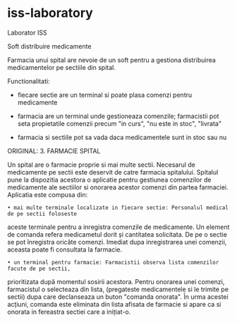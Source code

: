 # iss-laboratory
Laborator ISS

Soft distribuire medicamente

Farmacia unui spital are nevoie de un soft pentru a gestiona distribuirea medicamentelor pe sectiile din spital.

Functionalitati:

  - fiecare sectie are un terminal si poate plasa comenzi pentru medicamente
  
  - farmacia are un terminal unde gestioneaza comenzile; farmacistii pot seta propietatile comenzii precum "in curs", "nu este in stoc", "livrata"
  
  - farmacia si sectiile pot sa vada daca medicamentele sunt in stoc sau nu


ORIGINAL:
3. FARMACIE SPITAL

  Un spital are o farmacie proprie si mai multe sectii. Necesarul de medicamente pe sectii este deservit
de catre farmacia spitalului. Spitalul pune la dispozitia acestora o aplicatie pentru gestiunea
comenzilor de medicamente ale sectiilor si onorarea acestor comenzi din partea farmaciei. Aplicatia
este compusa din:

    • mai multe terminale localizate in fiecare sectie: Personalul medical de pe sectii foloseste
  aceste terminale pentru a inregistra comenzile de medicamente. Un element de comanda
  refera medicametul dorit și cantitatea solicitata. De pe o sectie se pot înregistra oricâte
  comenzi. Imediat dupa inregistrarea unei comenzii, aceasta poate fi consultata la farmacie.
  
    • un terminal pentru farmacie: Farmacistii observa lista comenzilor facute de pe sectii,
  prioritizata după momentul sosirii acestora. Pentru onorarea unei comenzi, farmacistul o
  selecteaza din lista, (pregateste medicamentele si le trimite pe sectii) dupa care declanseaza
  un buton "comanda onorata". În urma acestei acțiuni, comanda este eliminata din lista afisata
  de farmacie si apare ca si onorata in fereastra sectiei care a inițiat-o. 
